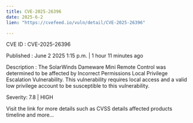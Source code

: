 ```yaml
---
title: CVE-2025-26396
date: 2025-6-2
lien: "https://cvefeed.io/vuln/detail/CVE-2025-26396"

---
```


CVE ID : CVE-2025-26396

Published :  June 2
2025
1:15 p.m. | 1 hour
11 minutes ago

Description : The SolarWinds Dameware Mini Remote Control was determined to be affected by Incorrect Permissions Local Privilege Escalation Vulnerability. This vulnerability requires local access and a valid low privilege account to be susceptible to this vulnerability.

Severity: 7.8 | HIGH

Visit the link for more details
such as CVSS details
affected products
timeline
and more...
